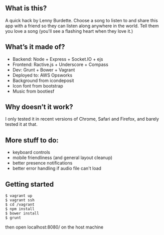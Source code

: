 What is this?
-------------

A quick hack by Lenny Burdette. Choose a song to listen to and share this app with a friend so they can listen along anywhere in the world. Tell them you love a song (you'll see a flashing heart when they love it.)

What’s it made of?
------------------

* Backend: Node + Express + Socket.IO + ejs
* Frontend: Ractive.js + Underscore + Compass
* Dev: Grunt + Bower + Vagrant
* Deployed to: AWS Opsworks
* Background from icondeposit
* Icon font from bootstrap
* Music from bootiesf

Why doesn’t it work?
--------------------

I only tested it in recent versions of Chrome, Safari and Firefox, and barely tested it at that.

More stuff to do:
-----------------

* keyboard controls
* mobile friendliness (and general layout cleanup)
* better presence notifications
* better error handling if audio file can't load

Getting started
---------------

    $ vagrant up
    $ vagrant ssh
    $ cd /vagrant
    $ npm install
    $ bower install
    $ grunt

then open localhost:8080/ on the host machine